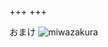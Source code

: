 +++
+++

おまけ
![miwazakura](https://scontent-nrt1-1.cdninstagram.com/t51.2885-15/e35/21984998_276956249467584_7005614413130498048_n.jpg)
